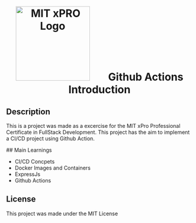 # <p align="center"> <img src="https://globalalumni.xpro.mit.edu/wp-content/uploads/2020/03/main-nav-logo.png" alt="MIT xPRO Logo" style="float: center; margin-right: 50px;" width="200"/>Github Actions Introduction </p>

## Description
This is a project was made as a excercise for the MIT xPro Professional Certificate in FullStack Development. This project has the aim to implement a CI/CD project using Github Action. 

## Main Learnings
* CI/CD Concpets
* Docker Images and Containers
* ExpressJs
* Github Actions

## License

This project was made under the MIT License

